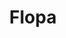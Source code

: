 ---
title: Flopa
date: 
draft: false

# descripcion
description : Anillo de plata 925 y nácar

materials: Plata 925

color: Plata y nácar multicolor

dimensions: 18mm diámetro

code: 05-23-0572

type: "Anillos"

categories: []

price: $5.610,00

price_eftvo: $4.770,00

# Images
# first image will be shown in the product page
images:
  # - image: "images/path_to_image"
  # La ubicacion de las imagenes es imagenes/Anillos/Anillos.Plata/05-23-0572-flopa
  - image: "./images/anillos/plata/05-23-0572.JPG"
---